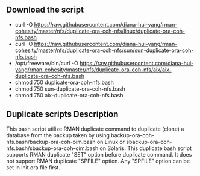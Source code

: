 ## Download the script

- curl -O https://raw.githubusercontent.com/diana-hui-yang/rman-cohesity/master/nfs/duplicate-ora-coh-nfs/linux/duplicate-ora-coh-nfs.bash
- curl -O https://raw.githubusercontent.com/diana-hui-yang/rman-cohesity/master/nfs/duplicate-ora-coh-nfs/sun/sun-duplicate-ora-coh-nfs.bash
- /opt/freeware/bin/curl -O https://raw.githubusercontent.com/diana-hui-yang/rman-cohesity/master/nfs/duplicate-ora-coh-nfs/aix/aix-duplicate-ora-coh-nfs.bash
- chmod 750 duplicate-ora-coh-nfs.bash
- chmod 750 sun-duplicate-ora-coh-nfs.bash
- chmod 750 aix-duplicate-ora-coh-nfs.bash

## Duplicate scripts Description
This bash script utilize RMAN duplicate command to duplicate (clone) a database from the backup taken by using backup-ora-coh-nfs.bash/backup-ora-coh-oim.bash on Linux or sbackup-ora-coh-nfs.bash/sbackup-ora-coh-oim.bash on Solaris. This duplicate bash script supports RMAN duplicate "SET" option before duplicate command. It does not support RMAN duplicate "SPFILE" option. Any "SPFILE" option can be set in init<database>.ora file first. 
 
